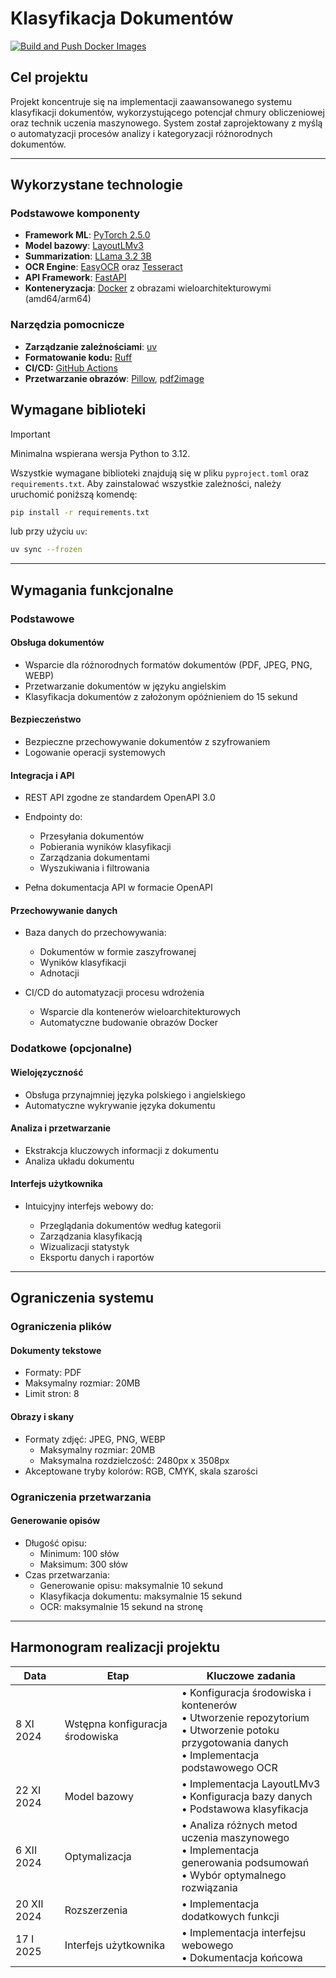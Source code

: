 # Klasyfikacja Dokumentów

[![Build and Push Docker Images](https://github.com/c0deplayer/DocumentClassification/actions/workflows/docker-build.yml/badge.svg?branch=main)](https://github.com/c0deplayer/DocumentClassification/actions/workflows/docker-build.yml)

## Cel projektu

Projekt koncentruje się na implementacji zaawansowanego systemu klasyfikacji dokumentów, wykorzystującego potencjał chmury obliczeniowej oraz technik uczenia maszynowego. System został zaprojektowany z myślą o automatyzacji procesów analizy i kategoryzacji różnorodnych dokumentów.

---

## Wykorzystane technologie

### Podstawowe komponenty
- **Framework ML**: [PyTorch 2.5.0](https://pytorch.org/)
- **Model bazowy**: [LayoutLMv3](https://huggingface.co/microsoft/layoutlmv3-base)
- **Summarization**: [LLama 3.2 3B](https://ollama.com/library/llama3.2)
- **OCR Engine**: [EasyOCR](https://github.com/JaidedAI/EasyOCR) oraz [Tesseract](https://github.com/tesseract-ocr/tesseract)
- **API Framework**: [FastAPI](https://fastapi.tiangolo.com/)
- **Konteneryzacja**: [Docker](https://www.docker.com/) z obrazami wieloarchitekturowymi (amd64/arm64)

### Narzędzia pomocnicze
- **Zarządzanie zależnościami**: [uv](https://docs.astral.sh/uv/)
- **Formatowanie kodu:** [Ruff](https://docs.astral.sh/ruff/)
- **CI/CD:** [GitHub Actions](https://docs.github.com/en/actions)
- **Przetwarzanie obrazów**: [Pillow](https://python-pillow.org/), [pdf2image](https://pdf2image.readthedocs.io/en/latest/index.html)
  
## Wymagane biblioteki

> [!IMPORTANT]
> Minimalna wspierana wersja Python to 3.12.

Wszystkie wymagane biblioteki znajdują się w pliku `pyproject.toml` oraz `requirements.txt`. Aby zainstalować wszystkie
zależności, należy uruchomić poniższą komendę:

```bash
pip install -r requirements.txt
```

lub przy użyciu `uv`:

```bash
uv sync --frozen
```
---

## Wymagania funkcjonalne

### Podstawowe

#### Obsługa dokumentów

* Wsparcie dla różnorodnych formatów dokumentów (PDF, JPEG, PNG, WEBP)
* Przetwarzanie dokumentów w języku angielskim
* Klasyfikacja dokumentów z założonym opóźnieniem do 15 sekund

#### Bezpieczeństwo

* Bezpieczne przechowywanie dokumentów z szyfrowaniem
* Logowanie operacji systemowych

#### Integracja i API

* REST API zgodne ze standardem OpenAPI 3.0

* Endpointy do:
    - Przesyłania dokumentów
    - Pobierania wyników klasyfikacji
    - Zarządzania dokumentami
    - Wyszukiwania i filtrowania

* Pełna dokumentacja API w formacie OpenAPI

#### Przechowywanie danych

* Baza danych do przechowywania:
    - Dokumentów w formie zaszyfrowanej
    - Wyników klasyfikacji
    - Adnotacji

* CI/CD do automatyzacji procesu wdrożenia
  - Wsparcie dla kontenerów wieloarchitekturowych
  - Automatyczne budowanie obrazów Docker

### Dodatkowe (opcjonalne)

#### Wielojęzyczność

* Obsługa przynajmniej języka polskiego i angielskiego
* Automatyczne wykrywanie języka dokumentu

#### Analiza i przetwarzanie

* Ekstrakcja kluczowych informacji z dokumentu
* Analiza układu dokumentu

#### Interfejs użytkownika

* Intuicyjny interfejs webowy do:

    - Przeglądania dokumentów według kategorii
    - Zarządzania klasyfikacją
    - Wizualizacji statystyk
    - Eksportu danych i raportów

---

## Ograniczenia systemu

### Ograniczenia plików

#### Dokumenty tekstowe

* Formaty: PDF
* Maksymalny rozmiar: 20MB
* Limit stron: 8

#### Obrazy i skany

* Formaty zdjęć: JPEG, PNG, WEBP
    - Maksymalny rozmiar: 20MB
    - Maksymalna rozdzielczość: 2480px x 3508px
* Akceptowane tryby kolorów: RGB, CMYK, skala szarości

### Ograniczenia przetwarzania

#### Generowanie opisów

* Długość opisu:
    - Minimum: 100 słów
    - Maksimum: 300 słów
* Czas przetwarzania:
    - Generowanie opisu: maksymalnie 10 sekund
    - Klasyfikacja dokumentu: maksymalnie 15 sekund
    - OCR: maksymalnie 15 sekund na stronę

---

## Harmonogram realizacji projektu

| Data        | Etap                            | Kluczowe zadania                                                                                                                          |
|-------------|---------------------------------|-------------------------------------------------------------------------------------------------------------------------------------------|
| 8 XI 2024   | Wstępna konfiguracja środowiska | • Konfiguracja środowiska i kontenerów<br>• Utworzenie repozytorium<br>• Utworzenie potoku przygotowania danych<br>• Implementacja podstawowego OCR<br> |
| 22 XI 2024  | Model bazowy      | • Implementacja LayoutLMv3<br>• Konfiguracja bazy danych<br>• Podstawowa klasyfikacja                                                  |
| 6 XII 2024  | Optymalizacja            | • Analiza różnych metod uczenia maszynowego<br>• Implementacja generowania podsumowań<br>• Wybór optymalnego rozwiązania                        |
| 20 XII 2024 | Rozszerzenia    | • Implementacja dodatkowych funkcji                                                                 |
| 17 I 2025   | Interfejs użytkownika           | • Implementacja interfejsu webowego<br>• Dokumentacja końcowa                                                                             |

